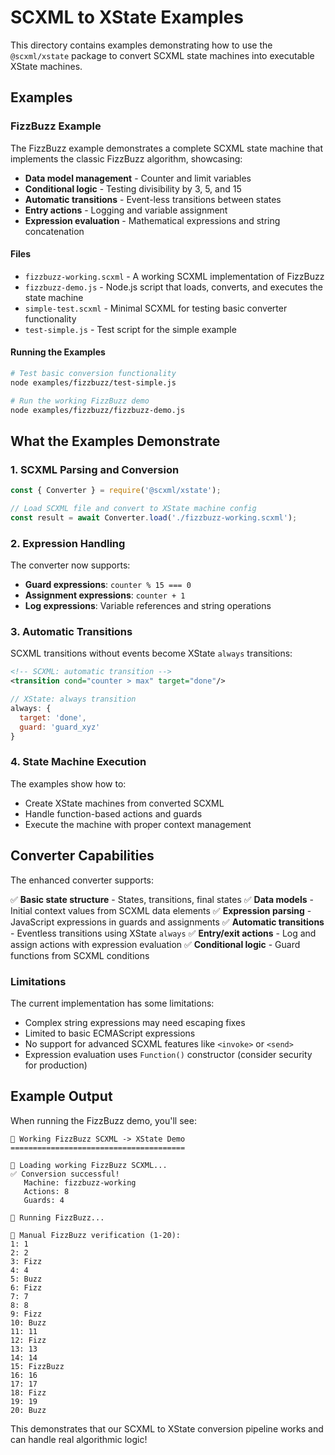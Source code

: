 # SCXML to XState Examples

This directory contains examples demonstrating how to use the `@scxml/xstate` package to convert SCXML state machines into executable XState machines.

## Examples

### FizzBuzz Example

The FizzBuzz example demonstrates a complete SCXML state machine that implements the classic FizzBuzz algorithm, showcasing:

- **Data model management** - Counter and limit variables
- **Conditional logic** - Testing divisibility by 3, 5, and 15
- **Automatic transitions** - Event-less transitions between states
- **Entry actions** - Logging and variable assignment
- **Expression evaluation** - Mathematical expressions and string concatenation

#### Files

- `fizzbuzz-working.scxml` - A working SCXML implementation of FizzBuzz
- `fizzbuzz-demo.js` - Node.js script that loads, converts, and executes the state machine
- `simple-test.scxml` - Minimal SCXML for testing basic converter functionality
- `test-simple.js` - Test script for the simple example

#### Running the Examples

```bash
# Test basic conversion functionality
node examples/fizzbuzz/test-simple.js

# Run the working FizzBuzz demo
node examples/fizzbuzz/fizzbuzz-demo.js
```

## What the Examples Demonstrate

### 1. **SCXML Parsing and Conversion**
```javascript
const { Converter } = require('@scxml/xstate');

// Load SCXML file and convert to XState machine config
const result = await Converter.load('./fizzbuzz-working.scxml');
```

### 2. **Expression Handling**
The converter now supports:
- **Guard expressions**: `counter % 15 === 0`
- **Assignment expressions**: `counter + 1`
- **Log expressions**: Variable references and string operations

### 3. **Automatic Transitions**
SCXML transitions without events become XState `always` transitions:
```xml
<!-- SCXML: automatic transition -->
<transition cond="counter > max" target="done"/>
```
```javascript
// XState: always transition
always: {
  target: 'done',
  guard: 'guard_xyz'
}
```

### 4. **State Machine Execution**
The examples show how to:
- Create XState machines from converted SCXML
- Handle function-based actions and guards
- Execute the machine with proper context management

## Converter Capabilities

The enhanced converter supports:

✅ **Basic state structure** - States, transitions, final states
✅ **Data models** - Initial context values from SCXML data elements
✅ **Expression parsing** - JavaScript expressions in guards and assignments
✅ **Automatic transitions** - Eventless transitions using XState `always`
✅ **Entry/exit actions** - Log and assign actions with expression evaluation
✅ **Conditional logic** - Guard functions from SCXML conditions

### Limitations

The current implementation has some limitations:
- Complex string expressions may need escaping fixes
- Limited to basic ECMAScript expressions
- No support for advanced SCXML features like `<invoke>` or `<send>`
- Expression evaluation uses `Function()` constructor (consider security for production)

## Example Output

When running the FizzBuzz demo, you'll see:

```
🎯 Working FizzBuzz SCXML -> XState Demo
=======================================

📂 Loading working FizzBuzz SCXML...
✅ Conversion successful!
   Machine: fizzbuzz-working
   Actions: 8
   Guards: 4

🚀 Running FizzBuzz...

🧮 Manual FizzBuzz verification (1-20):
1: 1
2: 2
3: Fizz
4: 4
5: Buzz
6: Fizz
7: 7
8: 8
9: Fizz
10: Buzz
11: 11
12: Fizz
13: 13
14: 14
15: FizzBuzz
16: 16
17: 17
18: Fizz
19: 19
20: Buzz
```

This demonstrates that our SCXML to XState conversion pipeline works and can handle real algorithmic logic!